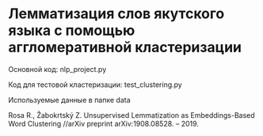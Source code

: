 # Лемматизация слов якутского языка с помощью аггломеративной кластеризации

Основной код: nlp_project.py

Код для тестовой кластеризации: test_clustering.py

Используемые данные в папке data

Rosa R., Žabokrtský Z. Unsupervised Lemmatization as Embeddings-Based Word Clustering //arXiv preprint arXiv:1908.08528. – 2019.
